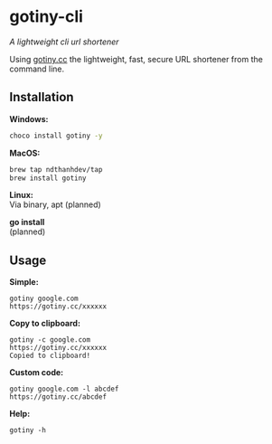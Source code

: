 # gotiny-cli

*A lightweight cli url shortener*

Using [gotiny.cc](https://gotiny.cc) the lightweight, fast, secure URL shortener from the command line.

## Installation

**Windows:**  
```bash
choco install gotiny -y
```

**MacOS:**
```bash
brew tap ndthanhdev/tap
brew install gotiny
```

**Linux:**  
Via binary, apt (planned)

**go install**  
(planned)

## Usage

**Simple:**  
```
gotiny google.com
https://gotiny.cc/xxxxxx
```

**Copy to clipboard:**  
```
gotiny -c google.com
https://gotiny.cc/xxxxxx
Copied to clipboard!
```

**Custom code:**  
```
gotiny google.com -l abcdef
https://gotiny.cc/abcdef
```

**Help:**  
```
gotiny -h
```
